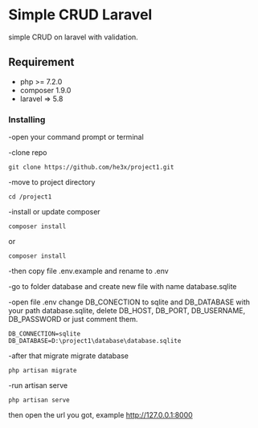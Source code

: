 # Simple CRUD Laravel

simple CRUD on laravel with validation.

## Requirement
- php >= 7.2.0
- composer 1.9.0
- laravel => 5.8


### Installing
-open your command prompt or terminal

-clone repo

```
git clone https://github.com/he3x/project1.git
```

-move to project directory

```
cd /project1
```

-install or update composer

```
composer install
```
or

```
composer install
```

-then copy file .env.example and rename to .env

-go to folder database and create new file with name database.sqlite

-open file .env change DB_CONECTION to sqlite and DB_DATABASE with your path database.sqlite, delete DB_HOST, DB_PORT, DB_USERNAME, DB_PASSWORD or just comment them.

```
DB_CONNECTION=sqlite
DB_DATABASE=D:\project1\database\database.sqlite
```

-after that migrate migrate database

```
php artisan migrate
```

-run artisan serve

```
php artisan serve
```

then open the url you got, example http://127.0.0.1:8000

